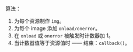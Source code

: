 
算法：
1. 为每个资源制作 `img`。
2. 为每个 image 添加 `onload/onerror`。
3. 在 `onload` 或 `onerror` 被触发时计数器加 1。
4. 当计数器值等于资源值时 —— 结束：`callback()`。
